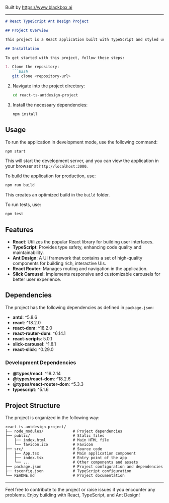
Built by https://www.blackbox.ai

---

```markdown
# React TypeScript Ant Design Project

## Project Overview

This project is a React application built with TypeScript and styled using Ant Design components. It serves as a showcase for integrating various libraries and tools in a modern React environment, including React Router for navigation and slick-carousel for responsive carousels.

## Installation

To get started with this project, follow these steps:

1. Clone the repository:
   ```bash
   git clone <repository-url>
   ```
   
2. Navigate into the project directory:
   ```bash
   cd react-ts-antdesign-project
   ```

3. Install the necessary dependencies:
   ```bash
   npm install
   ```

## Usage

To run the application in development mode, use the following command:
```bash
npm start
```
This will start the development server, and you can view the application in your browser at `http://localhost:3000`.

To build the application for production, use:
```bash
npm run build
```
This creates an optimized build in the `build` folder.

To run tests, use:
```bash
npm test
```

## Features

- **React**: Utilizes the popular React library for building user interfaces.
- **TypeScript**: Provides type safety, enhancing code quality and maintainability.
- **Ant Design**: A UI framework that contains a set of high-quality components for building rich, interactive UIs.
- **React Router**: Manages routing and navigation in the application.
- **Slick Carousel**: Implements responsive and customizable carousels for better user experience.

## Dependencies

The project has the following dependencies as defined in `package.json`:

- **antd**: ^5.8.6
- **react**: ^18.2.0
- **react-dom**: ^18.2.0
- **react-router-dom**: ^6.14.1
- **react-scripts**: 5.0.1
- **slick-carousel**: ^1.8.1
- **react-slick**: ^0.29.0

### Development Dependencies

- **@types/react**: ^18.2.14
- **@types/react-dom**: ^18.2.6
- **@types/react-router-dom**: ^5.3.3
- **typescript**: ^5.1.6

## Project Structure

The project is organized in the following way:

```
react-ts-antdesign-project/
├── node_modules/             # Project dependencies
├── public/                   # Static files
│   ├── index.html            # Main HTML file
│   └── favicon.ico           # Favicon
├── src/                      # Source code
│   ├── App.tsx               # Main application component
│   ├── index.tsx             # Entry point of the app
│   └── ...                   # Other components and assets
├── package.json              # Project configuration and dependencies
├── tsconfig.json             # TypeScript configuration
└── README.md                 # Project documentation
```

---

Feel free to contribute to the project or raise issues if you encounter any problems. Enjoy building with React, TypeScript, and Ant Design!
```